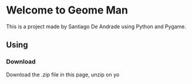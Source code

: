 # Welcome to Geome Man
This is a project made by Santiago De Andrade using Python and Pygame.

## Using

### Download
Download the .zip file in this page, unzip on yo 